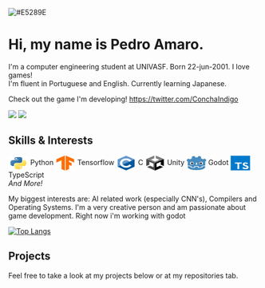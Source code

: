 
![#E5289E](https://placehold.co/1000000x2/E5289E/E5289E.png)
# Hi, my name is Pedro Amaro.
I'm a computer engineering student at UNIVASF. Born 22-jun-2001. I love games!</br>
I'm fluent in Portuguese and English. Currently learning Japanese.

Check out the game I'm developing! https://twitter.com/ConchaIndigo

<a href = "mailto:pedro.amaro.lacerda@gmail.com"><img src="https://img.shields.io/badge/-Gmail-%23333?style=for-the-badge&logo=gmail&logoColor=white" target="_blank"></a>
<a href="https://www.linkedin.com/in/pedro-amaro-lacerda/" target="_blank"><img src="https://img.shields.io/badge/-LinkedIn-%230077B5?style=for-the-badge&logo=linkedin&logoColor=white" target="_blank"></a> 

## Skills & Interests

<img align="center" alt="Python" height="30" width="40" src="https://raw.githubusercontent.com/devicons/devicon/master/icons/python/python-original.svg"> Python
<img align="center" alt="Tensorflow" height="30" width="40" src="https://github.com/devicons/devicon/blob/master/icons/tensorflow/tensorflow-original.svg"> Tensorflow
<img align="center" alt="C" height="30" width="40" src="https://github.com/devicons/devicon/blob/master/icons/c/c-original.svg"> C
<img align="center" alt="Unity" height="30" width="40" src="https://github.com/devicons/devicon/blob/master/icons/unity/unity-original.svg"> Unity
<img align="center" alt="Godot" height="30" width="40" src="https://github.com/devicons/devicon/blob/master/icons/godot/godot-original.svg"> Godot
<img align="center" alt="TypeScript" height="30" width="40" src="https://github.com/devicons/devicon/blob/master/icons/typescript/typescript-original.svg"> TypeScript
</br>*And More!*

My biggest interests are: AI related work (especially CNN's), Compilers and Operating Systems. I'm a very creative person and am passionate about game development. Right now i'm working with godot

[![Top Langs](https://github-readme-stats.vercel.app/api/top-langs/?username=amaropedro&theme=radical&langs_count=10&layout=compact)](https://github.com/amaropedro/)

## Projects

Feel free to take a look at my projects below or at my repositories tab. </br>
